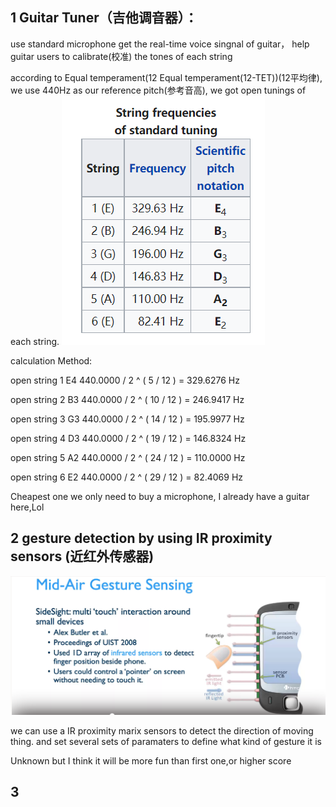 ## 1 Guitar Tuner（吉他调音器）：
use standard microphone get the real-time voice singnal of guitar，
help guitar users to calibrate(校准) the tones of each string

according to Equal temperament(12 Equal temperament(12-TET))(12平均律), we use 440Hz as our reference pitch(参考音高), we got open tunings of each string.
![](standardTuning.PNG)

calculation Method:

open string 1 E4 440.0000 / 2 ^ ( 5 / 12 ) = 329.6276 Hz

open string 2 B3 440.0000 / 2 ^ ( 10 / 12 ) = 246.9417 Hz

open string 3 G3 440.0000 / 2 ^ ( 14 / 12 ) = 195.9977 Hz

open string 4 D3 440.0000 / 2 ^ ( 19 / 12 ) = 146.8324 Hz

open string 5 A2 440.0000 / 2 ^ ( 24 / 12 ) = 110.0000 Hz

open string 6 E2 440.0000 / 2 ^ ( 29 / 12 ) = 82.4069 Hz

Cheapest one
we only need to buy a microphone, I already have a guitar here,Lol

## 2 gesture detection by using IR proximity sensors (近红外传感器)
![](IRApproximitySensorApp.PNG)


we can use a IR proximity marix sensors to detect the direction of moving thing. and set several sets of paramaters to define what kind of gesture it is

Unknown but I think it will be more fun than first one,or higher score

## 3 
